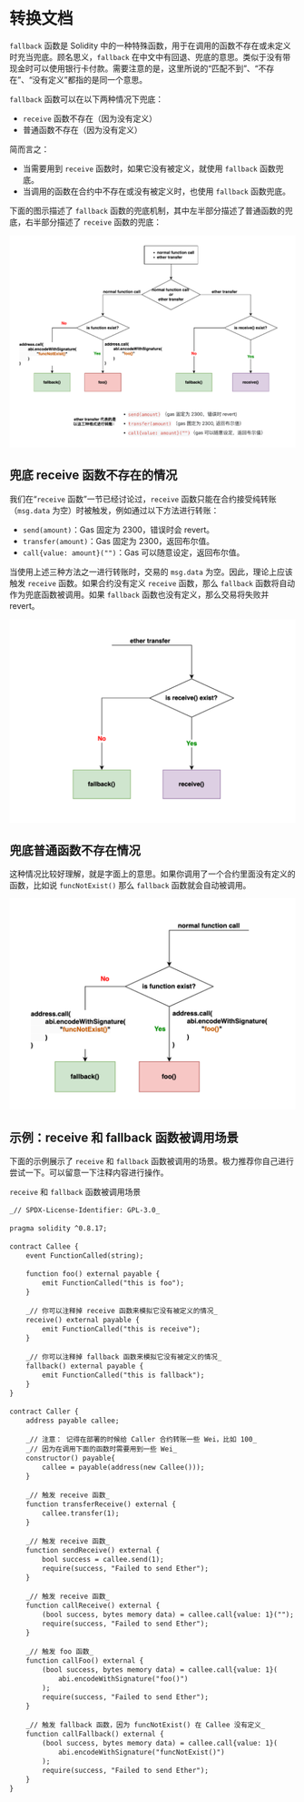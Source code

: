 # 转换文档

`fallback` 函数是 Solidity 中的一种特殊函数，用于在调用的函数不存在或未定义时充当兜底。顾名思义，`fallback` 在中文中有回退、兜底的意思。类似于没有带现金时可以使用银行卡付款。需要注意的是，这里所说的“匹配不到”、“不存在”、“没有定义”都指的是同一个意思。

`fallback` 函数可以在以下两种情况下兜底：

- `receive` 函数不存在（因为没有定义）
- 普通函数不存在（因为没有定义）

简而言之：

- 当需要用到 `receive` 函数时，如果它没有被定义，就使用 `fallback` 函数兜底。
- 当调用的函数在合约中不存在或没有被定义时，也使用 `fallback` 函数兜底。

下面的图示描述了 `fallback` 函数的兜底机制，其中左半部分描述了普通函数的兜底，右半部分描述了 `receive` 函数的兜底：

![](static/Ff2ybGIMxoHB7zxdirVcLzY0nWe.png)

## 兜底 receive 函数不存在的情况

我们在“`receive` 函数”一节已经讨论过，`receive` 函数只能在合约接受纯转账（`msg.data` 为空）时被触发，例如通过以下方法进行转账：

- `send(amount)`：Gas 固定为 2300，错误时会 revert。
- `transfer(amount)`：Gas 固定为 2300，返回布尔值。
- `call{value: amount}("")`：Gas 可以随意设定，返回布尔值。

当使用上述三种方法之一进行转账时，交易的 `msg.data` 为空。因此，理论上应该触发 `receive` 函数。如果合约没有定义 `receive` 函数，那么 `fallback` 函数将自动作为兜底函数被调用。如果 `fallback` 函数也没有定义，那么交易将失败并 revert。

![](static/YgT5b2gMSoKkXxxwugOc8y2LnPh.png)

## 兜底普通函数不存在情况

这种情况比较好理解，就是字面上的意思。如果你调用了一个合约里面没有定义的函数，比如说 `funcNotExist()` 那么 `fallback` 函数就会自动被调用。

![](static/EAfPbrCjQozRYrxmxwfc7ofMnDg.png)

## 示例：receive 和 fallback 函数被调用场景

下面的示例展示了 `receive` 和 `fallback` 函数被调用的场景。极力推荐你自己进行尝试一下。可以留意一下注释内容进行操作。

`receive` 和 `fallback` 函数被调用场景

```
_// SPDX-License-Identifier: GPL-3.0_

pragma solidity ^0.8.17;

contract Callee {
    event FunctionCalled(string);

    function foo() external payable {
        emit FunctionCalled("this is foo");
    }

    _// 你可以注释掉 receive 函数来模拟它没有被定义的情况_
    receive() external payable {
        emit FunctionCalled("this is receive");
    }

    _// 你可以注释掉 fallback 函数来模拟它没有被定义的情况_
    fallback() external payable {
        emit FunctionCalled("this is fallback");
    }
}

contract Caller {
    address payable callee;

    _// 注意： 记得在部署的时候给 Caller 合约转账一些 Wei，比如 100_
    _// 因为在调用下面的函数时需要用到一些 Wei_
    constructor() payable{
        callee = payable(address(new Callee()));
    }

    _// 触发 receive 函数_
    function transferReceive() external {
        callee.transfer(1);
    }

    _// 触发 receive 函数_
    function sendReceive() external {
        bool success = callee.send(1);
        require(success, "Failed to send Ether");
    }

    _// 触发 receive 函数_
    function callReceive() external {
        (bool success, bytes memory data) = callee.call{value: 1}("");
        require(success, "Failed to send Ether");
    }

    _// 触发 foo 函数_
    function callFoo() external {
        (bool success, bytes memory data) = callee.call{value: 1}(
            abi.encodeWithSignature("foo()")
        );
        require(success, "Failed to send Ether");
    }

    _// 触发 fallback 函数，因为 funcNotExist() 在 Callee 没有定义_
    function callFallback() external {
        (bool success, bytes memory data) = callee.call{value: 1}(
            abi.encodeWithSignature("funcNotExist()")
        );
        require(success, "Failed to send Ether");
    }
}
```
